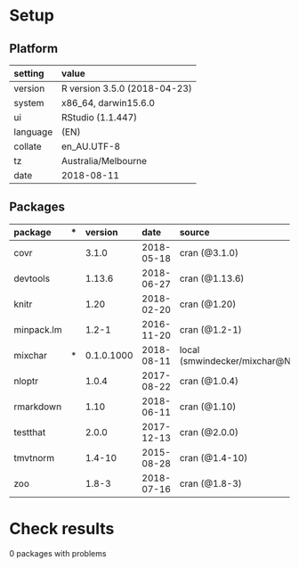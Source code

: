 # Setup

## Platform

|setting  |value                        |
|:--------|:----------------------------|
|version  |R version 3.5.0 (2018-04-23) |
|system   |x86_64, darwin15.6.0         |
|ui       |RStudio (1.1.447)            |
|language |(EN)                         |
|collate  |en_AU.UTF-8                  |
|tz       |Australia/Melbourne          |
|date     |2018-08-11                   |

## Packages

|package    |*  |version    |date       |source                         |
|:----------|:--|:----------|:----------|:------------------------------|
|covr       |   |3.1.0      |2018-05-18 |cran (@3.1.0)                  |
|devtools   |   |1.13.6     |2018-06-27 |cran (@1.13.6)                 |
|knitr      |   |1.20       |2018-02-20 |cran (@1.20)                   |
|minpack.lm |   |1.2-1      |2016-11-20 |cran (@1.2-1)                  |
|mixchar    |*  |0.1.0.1000 |2018-08-11 |local (smwindecker/mixchar@NA) |
|nloptr     |   |1.0.4      |2017-08-22 |cran (@1.0.4)                  |
|rmarkdown  |   |1.10       |2018-06-11 |cran (@1.10)                   |
|testthat   |   |2.0.0      |2017-12-13 |cran (@2.0.0)                  |
|tmvtnorm   |   |1.4-10     |2015-08-28 |cran (@1.4-10)                 |
|zoo        |   |1.8-3      |2018-07-16 |cran (@1.8-3)                  |

# Check results

0 packages with problems




